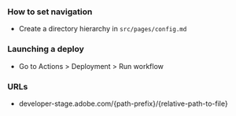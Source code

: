 ### How to set navigation
- Create a directory hierarchy in `src/pages/config.md`

### Launching a deploy
- Go to Actions > Deployment > Run workflow

### URLs
- developer-stage.adobe.com/{path-prefix}/{relative-path-to-file}
